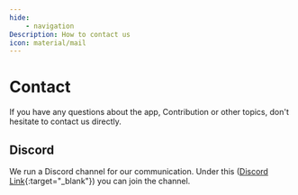 ```yaml
---
hide:
    - navigation
Description: How to contact us
icon: material/mail
---
```

# Contact

If you have any questions about the app, Contribution or other topics, don't hesitate to contact us directly.

## Discord

We run a Discord channel for our communication. Under this ([Discord Link](https://discord.gg/fUwjTaz5){:target="_blank"}) you can join the channel.
